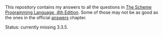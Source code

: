 This repository contains my answers to all the questions in [The Scheme
Programming Language, 4th Edition](https://www.scheme.com/tspl4/). Some of
those may not be as good as the ones in the official
[answers](https://www.scheme.com/tspl4/answers.html) chapter.

Status: currently missing 3.3.5.
